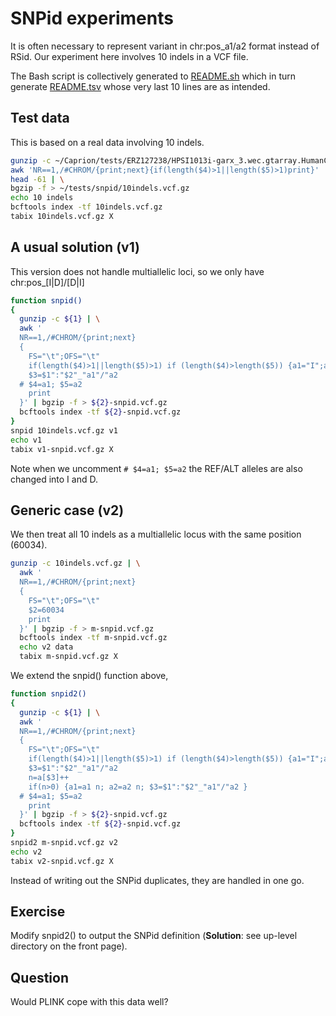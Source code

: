 # SNPid experiments

It is often necessary to represent variant in chr:pos_a1/a2 format instead of RSid. Our experiment here involves 10 indels in a VCF file.

The Bash script is collectively generated to [README.sh](README.sh) which in turn generate [README.tsv](README.tsv) whose very last 10 lines are as intended.

## Test data

This is based on a real data involving 10 indels.

```bash
gunzip -c ~/Caprion/tests/ERZ127238/HPSI1013i-garx_3.wec.gtarray.HumanCoreExome-12_v1_0.imputed_phased.20150604.genotypes.vcf.gz | \
awk 'NR==1,/#CHROM/{print;next}{if(length($4)>1||length($5)>1)print}' | \
head -61 | \
bgzip -f > ~/tests/snpid/10indels.vcf.gz
echo 10 indels
bcftools index -tf 10indels.vcf.gz
tabix 10indels.vcf.gz X
```
## A usual solution (v1)

This version does not handle multiallelic loci, so we only have chr:pos_[I|D]/[D|I]

```bash
function snpid()
{
  gunzip -c ${1} | \
  awk '
  NR==1,/#CHROM/{print;next}
  {
    FS="\t";OFS="\t"
    if(length($4)>1||length($5)>1) if (length($4)>length($5)) {a1="I";a2="D"} else {a1="D"; a2="I"} else {a1=$4; a2=$5}
    $3=$1":"$2"_"a1"/"a2
  # $4=a1; $5=a2
    print
  }' | bgzip -f > ${2}-snpid.vcf.gz
  bcftools index -tf ${2}-snpid.vcf.gz
}
snpid 10indels.vcf.gz v1
echo v1
tabix v1-snpid.vcf.gz X
```

Note when we uncomment `# $4=a1; $5=a2` the REF/ALT alleles are also changed into I and D.

## Generic case (v2)

We then treat all 10 indels as a multiallelic locus with the same position (60034).

```bash
gunzip -c 10indels.vcf.gz | \
  awk '
  NR==1,/#CHROM/{print;next}
  {
    FS="\t";OFS="\t"
    $2=60034
    print
  }' | bgzip -f > m-snpid.vcf.gz
  bcftools index -tf m-snpid.vcf.gz
  echo v2 data
  tabix m-snpid.vcf.gz X
```

We extend the snpid() function above,

```bash
function snpid2()
{
  gunzip -c ${1} | \
  awk '
  NR==1,/#CHROM/{print;next}
  {
    FS="\t";OFS="\t"
    if(length($4)>1||length($5)>1) if (length($4)>length($5)) {a1="I";a2="D"} else {a1="D"; a2="I"} else {a1=$4; a2=$5}
    $3=$1":"$2"_"a1"/"a2
    n=a[$3]++
    if(n>0) {a1=a1 n; a2=a2 n; $3=$1":"$2"_"a1"/"a2 }
  # $4=a1; $5=a2
    print
  }' | bgzip -f > ${2}-snpid.vcf.gz
  bcftools index -tf ${2}-snpid.vcf.gz
}
snpid2 m-snpid.vcf.gz v2
echo v2
tabix v2-snpid.vcf.gz X
```

Instead of writing out the SNPid duplicates, they are handled in one go.

## Exercise

Modify snpid2() to output the SNPid definition (**Solution**: see up-level directory on the front page).

## Question

Would PLINK cope with this data well?

